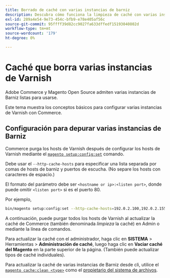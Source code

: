 ```yaml
---
title: Borrado de caché con varias instancias de barniz
description: Descubra cómo funciona la limpieza de caché con varias instancias de Barniz.
exl-id: 289a4e54-9e73-454c-bfb9-e78e405af56c
source-git-commit: 95ffff39d82cc9027fa633dffedf15193040802d
workflow-type: tm+mt
source-wordcount: '179'
ht-degree: 0%

---
```


# Caché que borra varias instancias de Varnish

Adobe Commerce y Magento Open Source admiten varias instancias de Barniz listas para usarse.

Este tema muestra los conceptos básicos para configurar varias instancias de Varnish con Commerce.

## Configuración para depurar varias instancias de Barniz

Commerce purga los hosts de Varnish después de configurar los hosts de Varnish mediante el [`magento setup:config:set`](../../installation/tutorials/deployment.md) comando.

Debe usar el `--http-cache-hosts` para especificar una lista separada por comas de hosts de barniz y puertos de escucha. (No separe los hosts con caracteres de espacio.)

El formato del parámetro debe ser `<hostname or ip>:<listen port>`, donde puede omitir `<listen port>` si es el puerto 80.

Por ejemplo,

```bash
bin/magento setup:config:set --http-cache-hosts=192.0.2.100,192.0.2.155:8080
```

A continuación, puede purgar todos los hosts de Varnish al actualizar la caché de Commerce (también denominada _limpieza_ la caché) en Admin o mediante la línea de comandos.

Para actualizar la caché con el administrador, haga clic en **SISTEMA** > Herramientas > **Administración de caché**, luego haga clic en **Vaciar caché del Magento** en la parte superior de la página. (También puede actualizar tipos de caché individuales).

Para actualizar la caché de varias instancias de Barniz desde cli, utilice el [`magento cache:clean <type>`](../cli/manage-cache.md#clean-and-flush-cache-types) como el [propietario del sistema de archivos](../../installation/prerequisites/file-system/overview.md).
